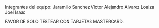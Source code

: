 Integrantes del equipo:
Jaramillo Sanchez Victor Alejandro
Alvarez Loaiza Joel Isaac

FAVOR DE SOLO TESTEAR CON TARJETAS MASTERCARD.
